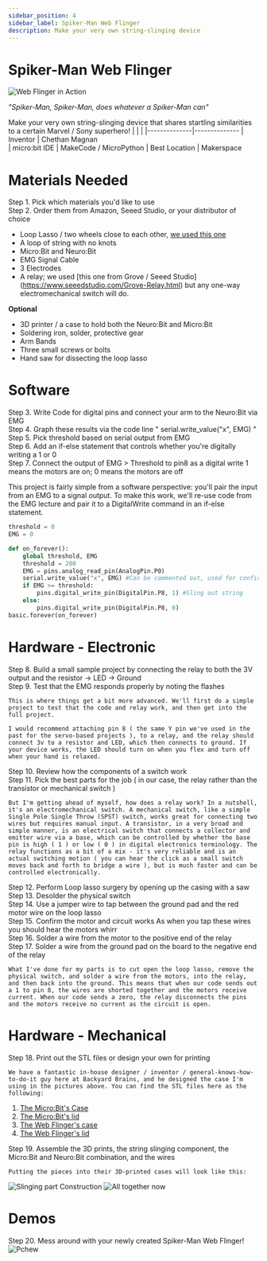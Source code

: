 ```yaml
---
sidebar_position: 4
sidebar_label: Spiker-Man Web Flinger
description: Make your very own string-slinging device
---
```

# Spiker-Man Web Flinger # 

![Web Flinger in Action](./spikerman_title.png)



*"Spiker-Man, Spiker-Man, does whatever a Spiker-Man can"*

Make your very own string-slinging device that shares startling similarities to a certain Marvel / Sony superhero!
|     |       |
|--------------|--------------
| Inventor     | Chethan Magnan          
| micro:bit IDE     | MakeCode / MicroPython
| Best Location     | Makerspace 

# Materials Needed #
Step 1. Pick which materials you'd like to use  
Step 2. Order them from Amazon, Seeed Studio, or your distributor of choice  
- Loop Lasso / two wheels close to each other, [we used this one](https://looplasso.com/products/looplassov3-bbundle)  
- A loop of string with no knots
- Micro:Bit and Neuro:Bit
- EMG Signal Cable
- 3 Electrodes
- A relay; we used [this one from Grove / Seeed Studio] (https://www.seeedstudio.com/Grove-Relay.html) but any one-way electromechanical switch will do. 

**Optional**
- 3D printer / a case to hold both the Neuro:Bit and Micro:Bit
- Soldering iron, solder, protective gear
- Arm Bands
- Three small screws or bolts
- Hand saw for dissecting the loop lasso

# Software #
Step 3. Write Code for digital pins and connect your arm to the Neuro:Bit via EMG  
Step 4. Graph these results via the code line " serial.write_value("x", EMG) "  
Step 5. Pick threshold based on serial output from EMG  
Step 6. Add an if-else statement that controls whether you're digitally writing a 1 or 0   
Step 7. Connect the output of EMG > Threshold to pin8 as a digital write
    1 means the motors are on; 0 means the motors are off  

This project is fairly simple from a software perspective: you'll pair the input from an EMG to a signal output. To make this work, we'll re-use code from the EMG lecture and pair it to a DigitalWrite command in an if-else statement. 

```py title="Spiker-Man Controller"
threshold = 0
EMG = 0

def on_forever():
    global threshold, EMG
    threshold = 200
    EMG = pins.analog_read_pin(AnalogPin.P0)
    serial.write_value("x", EMG) #Can be commented out, used for confirming EMG works
    if EMG >= threshold:
        pins.digital_write_pin(DigitalPin.P8, 1) #Sling out string
    else:
        pins.digital_write_pin(DigitalPin.P8, 0)
basic.forever(on_forever)
```
# Hardware - Electronic #

Step 8. Build a small sample project by connecting the relay to both the 3V output and the resistor -> LED -> Ground  
Step 9. Test that the EMG responds properly by noting the flashes  

    This is where things get a bit more advanced. We'll first do a simple project to test that the code and relay work, and then get into the full project. 

    I would recommend attaching pin 8 ( the same Y pin we've used in the past for the servo-based projects ), to a relay, and the relay should connect 3v to a resistor and LED, which then connects to ground. If your device works, the LED should turn on when you flex and turn off when your hand is relaxed.

Step 10. Review how the components of a switch work  
Step 11. Pick the best parts for the job 
    ( in our case, the relay rather than the transistor or mechanical switch )  

    But I'm getting ahead of myself, how does a relay work? In a nutshell, it's an electromechanical switch. A mechanical switch, like a simple Single Pole Single Throw (SPST) switch, works great for connecting two wires but requires manual input. A transistor, in a very broad and simple manner, is an electrical switch that connects a collector and emitter wire via a base, which can be controlled by whether the base pin is high ( 1 ) or low ( 0 ) in digital electronics terminology. The relay functions as a bit of a mix - it's very reliable and is an actual switching motion ( you can hear the click as a small switch moves back and forth to bridge a wire ), but is much faster and can be controlled electronically. 

Step 12. Perform Loop lasso surgery by opening up the casing with a saw  
Step 13. Desolder the physical switch  
Step 14. Use a jumper wire to tap between the ground pad and the red motor wire on the loop lasso  
Step 15. Confirm the motor and circuit works 
    As when you tap these wires you should hear the motors whirr  
Step 16. Solder a wire from the motor to the positive end of the relay  
Step 17. Solder a wire from the ground pad on the board to the negative end of the relay  

    What I've done for my parts is to cut open the loop lasso, remove the physical switch, and solder a wire from the motors, into the relay, and then back into the ground. This means that when our code sends out a 1 to pin 8, the wires are shorted together and the motors receive current. When our code sends a zero, the relay disconnects the pins and the motors receive no current as the circuit is open.

# Hardware - Mechanical #

Step 18. Print out the STL files or design your own for printing  

    We have a fantastic in-house designer / inventor / general-knows-how-to-do-it guy here at Backyard Brains, and he designed the case I'm using in the pictures above. You can find the STL files here as the following:
1. [The Micro:Bit's Case](./MicrobitCase.stl)  
2. [The Micro:Bit's lid](./MicrobitLid.stil)  
3. [The Web Flinger's case](./StringCase.stl)  
4. [The Web Flinger's lid](./StringLid.stl)  

Step 19. Assemble the 3D prints, the string slinging component, the Micro:Bit and Neuro:Bit combination, and the wires  

    Putting the pieces into their 3D-printed cases will look like this:
![Slinging part Construction](./19A2C5F9-0177-45AE-BEE3-7796ED721018.jpeg)
![All together now](./C71FD012-A7AD-40A6-A6B3-D058D3C25DD8.jpeg)

# Demos #

Step 20. Mess around with your newly created Spiker-Man Web Flinger!  
![Pchew](./6F6943EF-E2DB-46D7-90C4-FCB8CB2B2016.jpeg)
